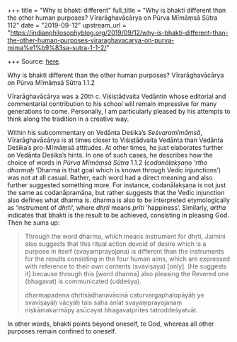 +++
title = "Why is bhakti different"
full_title = "Why is bhakti different than the other human purposes? Vīrarāghavācārya on Pūrva Mīmāṃsā Sūtra 112"
date = "2019-09-12"
upstream_url = "https://indianphilosophyblog.org/2019/09/12/why-is-bhakti-different-than-the-other-human-purposes-viraraghavacarya-on-purva-mima%e1%b9%83sa-sutra-1-1-2/"

+++
Source: [here](https://indianphilosophyblog.org/2019/09/12/why-is-bhakti-different-than-the-other-human-purposes-viraraghavacarya-on-purva-mima%e1%b9%83sa-sutra-1-1-2/).

Why is bhakti different than the other human purposes? Vīrarāghavācārya on Pūrva Mīmāṃsā Sūtra 1.1.2

Vīrarāghavācārya was a 20th c. Viśiṣṭādvaita Vedāntin whose editorial
and commentarial contribution to his school will remain impressive for
many generations to come. Personally, I am particularly pleased by his
attempts to think along the tradition in a creative way.

Within his subcommentary on Vedānta Deśika’s *Seśvaramīmāṃsā*,
Vīrarāghavācārya is at times closer to Viśiṣṭādvaita Vedānta than
Vedānta Deśika’s pro-Mīmāṃsā attitudes. At other times, he just
elaborates further on Vedānta Deśika’s hints. In one of such cases, he
describes how the choice of words in *Pūrva Mīmāṃsā Sūtra* 1.1.2
(*codanālakṣaṇo ‘rtho dharmaḥ* ‘Dharma is that goal which is known
through Vedic injunctions’) was not at all casual. Rather, each word had
a direct meaning and also further suggested something more. For
instance, codanālakṣaṇa is not just the same as codanāpramāṇa, but
rather suggests that the Vedic injunction also defines what dharma is.
dharma is also to be interpreted etymologically as ‘instrument of
*dhṛti*‘, where *dhṛti* means *prīti* ‘happiness’. Similarly, *artha*
indicates that bhakti is the result to be achieved, consisting in
pleasing God. Then he sums up:

> Through the word dharma, which means instrument for dhṛti, Jaimini
> also suggests that this ritual action devoid of desire which is a
> purpose in itself (svayamprayojana) is different than the instruments
> for the results consisting in the four human aims, which are expressed
> with reference to their own contents (svaviṣaya) \[only\]. \[He
> suggests it\] because through this \[word dharma\] also pleasing the
> Revered one (bhagavat) is communicated (uddeśya).
>
> dharmapadena dhṛtisādhanavācinā caturvargaphalopāyāḥ ye svaviṣayāḥ
> vācyāḥ tais saha anlat svayaṃprayojanaṃ niṣkāmakarmāpy asūcayat
> bhagavatprītes tatroddeśyatvāt.

In other words, bhakti points beyond oneself, to God, whereas all other
purposes remain confined to oneself.
